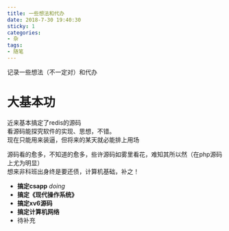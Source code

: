 ```yaml
---
title: 一些想法和代办
date: 2018-7-30 19:40:30 
sticky: 1
categories: 
- 杂
tags: 
- 随笔
---
```


记录一些想法（不一定对）和代办

# 大基本功
近来基本搞定了redis的源码  
看源码能探究软件的实现、思想，不错。  
现在只能用来装逼，但将来的某天就必能排上用场   

源码看的愈多，不知道的愈多，些许源码如雾里看花，难知其所以然（在php源码上尤为明显）  
想来非科班出身终是要还债，计算机基础，补之！   

- **搞定csapp**  *doing*
- **搞定《现代操作系统》**
- **搞定xv6源码**
- **搞定计算机网络**
- 待补充